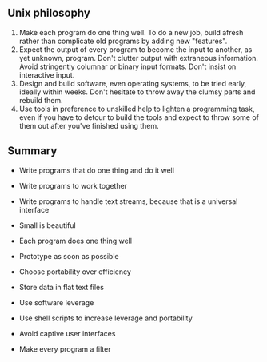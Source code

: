 ## Unix philosophy

1. Make each program do one thing well. To do a new job, build afresh rather than complicate old programs by adding new "features".
2. Expect the output of every program to become the input to another, as yet unknown, program. Don't clutter output with extraneous information. Avoid stringently columnar or binary input formats. Don't insist on interactive input.
3. Design and build software, even operating systems, to be tried early, ideally within weeks. Don't hesitate to throw away the clumsy parts and rebuild them.
4. Use tools in preference to unskilled help to lighten a programming task, even if you have to detour to build the tools and expect to throw some of them out after you've finished using them.

## Summary

- Write programs that do one thing and do it well
- Write programs to work together
- Write programs to handle text streams, because that is a universal interface

- Small is beautiful
- Each program does one thing well
- Prototype as soon as possible
- Choose portability over efficiency
- Store data in flat text files
- Use software leverage
- Use shell scripts to increase leverage and portability
- Avoid captive user interfaces
- Make every program a filter

